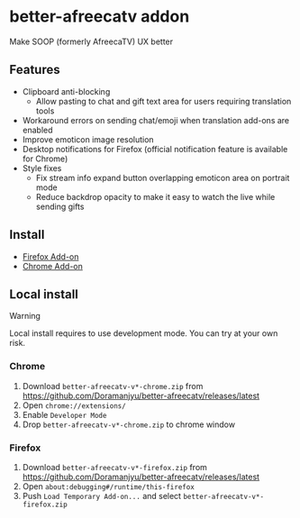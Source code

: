 # better-afreecatv addon
Make SOOP (formerly AfreecaTV) UX better

## Features
- Clipboard anti-blocking
  - Allow pasting to chat and gift text area for users requiring translation tools
- Workaround errors on sending chat/emoji when translation add-ons are enabled
- Improve emoticon image resolution
- Desktop notifications for Firefox (official notification feature is available for Chrome)
- Style fixes
  - Fix stream info expand button overlapping emoticon area on portrait mode
  - Reduce backdrop opacity to make it easy to watch the live while sending gifts

## Install
- [Firefox Add-on](https://addons.mozilla.org/ja/firefox/addon/better-afreecatv/)
- [Chrome Add-on](https://chromewebstore.google.com/detail/better-afreecatv/igmhffpoadaccgccfeonlbggojappajk)

## Local install
> [!WARNING]  
> Local install requires to use development mode. You can try at your own risk.

### Chrome
1. Download `better-afreecatv-v*-chrome.zip` from https://github.com/Doramanjyu/better-afreecatv/releases/latest
2. Open `chrome://extensions/`
3. Enable `Developer Mode`
4. Drop `better-afreecatv-v*-chrome.zip` to chrome window

### Firefox
1. Download `better-afreecatv-v*-firefox.zip` from https://github.com/Doramanjyu/better-afreecatv/releases/latest
2. Open `about:debugging#/runtime/this-firefox`
3. Push `Load Temporary Add-on...` and select `better-afreecatv-v*-firefox.zip`
